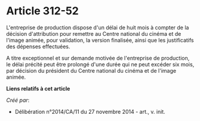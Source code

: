 # Article 312-52

L'entreprise de production dispose d'un délai de huit mois à compter de la décision d'attribution pour remettre au Centre
national du cinéma et de l'image animée, pour validation, la version finalisée, ainsi que les justificatifs des dépenses
effectuées. 

A titre exceptionnel et sur demande motivée de l'entreprise de production, le délai précité peut être prolongé d'une durée
qui ne peut excéder six mois, par décision du président du Centre national du cinéma et de l'image animée.

**Liens relatifs à cet article**

_Créé par_:

  - Délibération n°2014/CA/11 du 27 novembre 2014 - art., v. init.
